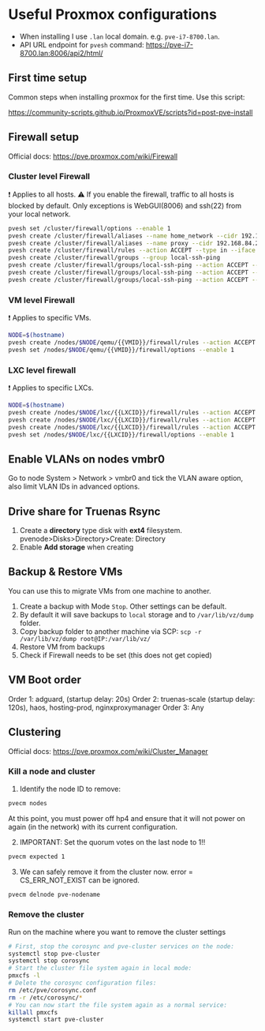 # Useful Proxmox configurations

- When installing I use `.lan` local domain. e.g. `pve-i7-8700.lan`.
- API URL endpoint for `pvesh` command: https://pve-i7-8700.lan:8006/api2/html/

## First time setup

Common steps when installing proxmox for the first time. Use this script:

https://community-scripts.github.io/ProxmoxVE/scripts?id=post-pve-install


## Firewall setup

Official docs: https://pve.proxmox.com/wiki/Firewall

### Cluster level Firewall

❗  Applies to all hosts.
⚠️  If you enable the firewall, traffic to all hosts is blocked by default. Only exceptions is WebGUI(8006) and ssh(22) from your local network.

```bash
pvesh set /cluster/firewall/options --enable 1
pvesh create /cluster/firewall/aliases --name home_network --cidr 192.168.84.0/24
pvesh create /cluster/firewall/aliases --name proxy --cidr 192.168.84.254
pvesh create /cluster/firewall/rules --action ACCEPT --type in --iface vmbr0 --source dc/home_network --macro Ping --enable 1
pvesh create /cluster/firewall/groups --group local-ssh-ping
pvesh create /cluster/firewall/groups/local-ssh-ping --action ACCEPT --type in --source dc/home_network --proto tcp --enable 1
pvesh create /cluster/firewall/groups/local-ssh-ping --action ACCEPT --type in --source dc/home_network --macro Ping --enable 1
pvesh create /cluster/firewall/groups/local-ssh-ping --action ACCEPT --type in --source dc/home_network --macro SSH --enable 1
```

### VM level Firewall

❗  Applies to specific VMs.

```bash
NODE=$(hostname)
pvesh create /nodes/$NODE/qemu/{{VMID}}/firewall/rules --action ACCEPT --type in --iface net0 --proto tcp --dport 7474,3131 --source dc/proxy --enable 1
pvesh set /nodes/$NODE/qemu/{{VMID}}/firewall/options --enable 1
```

### LXC level firewall

❗  Applies to specific LXCs.

```bash
NODE=$(hostname)
pvesh create /nodes/$NODE/lxc/{{LXCID}}/firewall/rules --action ACCEPT --type in --iface net0 --proto tcp --source dc/home_network --enable 1 # Enable access on local network
pvesh create /nodes/$NODE/lxc/{{LXCID}}/firewall/rules --action ACCEPT --type in --iface net0 --source dc/home_network --macro SSH --enable 1 # Enable SSH
pvesh create /nodes/$NODE/lxc/{{LXCID}}/firewall/rules --action ACCEPT --type in --iface net0 --source dc/home_network --macro Ping --enable 1 # # Enable Ping on local network
pvesh set /nodes/$NODE/lxc/{{LXCID}}/firewall/options --enable 1
```

## Enable VLANs on nodes vmbr0

Go to node System > Network > vmbr0 and tick the VLAN aware option, also limit VLAN IDs in advanced options.

## Drive share for Truenas Rsync

1. Create a **directory** type disk with **ext4** filesystem. pvenode>Disks>Directory>Create: Directory
2. Enable **Add storage** when creating

## Backup & Restore VMs

You can use this to migrate VMs from one machine to another.

1. Create a backup with Mode `Stop`. Other settings can be default.
2. By default it will save backups to `local` storage and to `/var/lib/vz/dump` folder.
3. Copy backup folder to another machine via SCP: `scp -r /var/lib/vz/dump root@IP:/var/lib/vz/`
4. Restore VM from backups
5. Check if Firewall needs to be set (this does not get copied)

## VM Boot order

Order 1: adguard, (startup delay: 20s)
Order 2: truenas-scale (startup delay: 120s), haos, hosting-prod, nginxproxymanager
Order 3: Any



## Clustering

Official docs: https://pve.proxmox.com/wiki/Cluster_Manager

### Kill a node and cluster

1. Identify the node ID to remove:

```bash
pvecm nodes
```
At this point, you must power off hp4 and ensure that it will not power on again (in the network) with its current configuration.

2. IMPORTANT: Set the quorum votes on the last node to 1!! 

```bash
pvecm expected 1
```


3. We can safely remove it from the cluster now. error = CS_ERR_NOT_EXIST can be ignored.

```bash
pvecm delnode pve-nodename
```

### Remove the cluster

Run on the machine where you want to remove the cluster settings

```bash
# First, stop the corosync and pve-cluster services on the node:
systemctl stop pve-cluster
systemctl stop corosync
# Start the cluster file system again in local mode:
pmxcfs -l
# Delete the corosync configuration files:
rm /etc/pve/corosync.conf
rm -r /etc/corosync/*
# You can now start the file system again as a normal service:
killall pmxcfs
systemctl start pve-cluster
```

